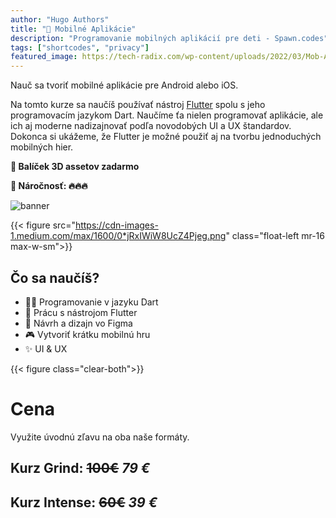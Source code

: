 ```yaml
---
author: "Hugo Authors"
title: "📱 Mobilné Aplikácie"
description: "Programovanie mobilných aplikácií pre deti - Spawn.codes"
tags: ["shortcodes", "privacy"]
featured_image: https://tech-radix.com/wp-content/uploads/2022/03/Mob-App.webp
---
```


Nauč sa tvoriť mobilné aplikácie pre Android alebo iOS.

<!--more-->

Na tomto kurze sa naučíš používať nástroj [Flutter](https://flutter.dev/) spolu s jeho programovacím jazykom Dart. Naučíme ťa nielen programovať aplikácie, ale ich aj moderne nadizajnovať podľa novodobých UI a UX štandardov. Dokonca si ukážeme, že Flutter je možné použiť aj na tvorbu jednoduchých mobilných hier.

**🎁 Balíček 3D assetov zadarmo**

**🚧 Náročnosť: 🔥🔥🔥**

![banner](https://tech-radix.com/wp-content/uploads/2022/03/Mob-App.webp)

{{< figure src="https://cdn-images-1.medium.com/max/1600/0*jRxIWiW8UcZ4Pjeg.png" class="float-left mr-16 max-w-sm">}}

## Čo sa naučíš?
- 👨‍💻 Programovanie v jazyku Dart
- 💠 Prácu s nástrojom Flutter
- 🎨 Návrh a dizajn vo Figma
- 🎮 Vytvoriť krátku mobilnú hru
- ✨ UI & UX

{{< figure class="clear-both">}}

# Cena
Využite úvodnú zľavu na oba naše formáty.
## Kurz Grind:   ~~100€~~  *79 €*
## Kurz Intense: ~~60€~~  *39 €*
